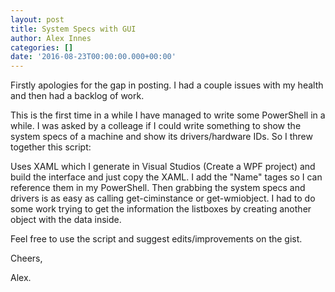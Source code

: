 ```yaml
---
layout: post
title: System Specs with GUI
author: Alex Innes
categories: []
date: '2016-08-23T00:00:00.000+00:00'
---
```

Firstly apologies for the gap in posting. I had a couple issues with my health and then had a backlog of work.
<!--more-->

This is the first time in a while I have managed to write some PowerShell in a while. I was asked by a colleage if I could write something to show the system specs of a machine
and show its drivers/hardware IDs.
So I threw together this script:

Uses XAML which I generate in Visual Studios (Create a WPF project) and build the interface and just copy the XAML.
I add the "Name" tages so I can reference them in my PowerShell.
Then grabbing the system specs and drivers is as easy as calling get-ciminstance or get-wmiobject.
I had to do some work trying to get the information the listboxes by creating another object with the data inside.

Feel free to use the script and suggest edits/improvements on the gist.

Cheers,

Alex.
